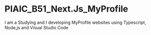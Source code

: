# PIAIC_B51_Next.Js_MyProfile
I am a Studying and I developing  MyProfile websites using Typescript, Node,js and Visual Studio Code 
